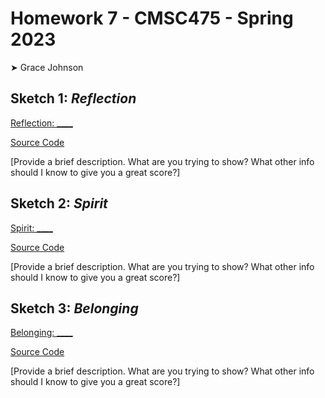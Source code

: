 # Homework 7 - CMSC475 - Spring 2023

➤ Grace Johnson

## Sketch 1: *Reflection*

[Reflection: ____](https://editor.p5js.org/)

[Source Code](./reflection/)

[Provide a brief description. What are you trying to show? What other info should I know to give you a great score?]


## Sketch 2: *Spirit*

[Spirit: ____](https://editor.p5js.org/)

[Source Code](./spirit/)

[Provide a brief description. What are you trying to show? What other info should I know to give you a great score?]


## Sketch 3: *Belonging*

[Belonging: ____](https://editor.p5js.org/)

[Source Code](./belonging/)

[Provide a brief description. What are you trying to show? What other info should I know to give you a great score?]
